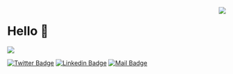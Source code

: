 

<img align='right' src="https://github-readme-stats.vercel.app/api?username=furkanaydgn&show_icons=true">

<h1>Hello  👋</h1>

![](https://komarev.com/ghpvc/?username=furkanaydgn)

[![Twitter Badge](https://img.shields.io/badge/twitter-%231DA1F2.svg?&style=for-the-badge&logo=twitter&logoColor=white)](https://www.twitter.com/furkanaydoan1)
[![Linkedin Badge](https://img.shields.io/badge/linkedin-%230077B5.svg?&style=for-the-badge&logo=linkedin&logoColor=white)](https://www.linkedin.com/in/furkanaydogan/)
[![Mail Badge](https://img.shields.io/badge/furkanaydogance@gmail.com-c14438?style=for-the-badge&logo=Gmail&logoColor=white&link=mailto:furkanaydogance@gmail.com)](mailto:furkanaydogance@gmail.com)


<br>
